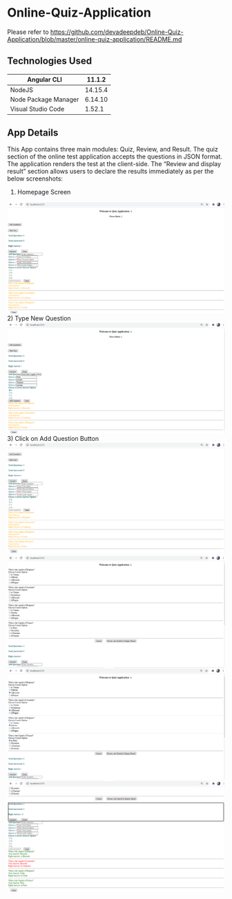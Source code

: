 # Online-Quiz-Application
Please refer to https://github.com/devadeepdeb/Online-Quiz-Application/blob/master/online-quiz-application/README.md

## Technologies Used

| Angular CLI | 11.1.2 |
| ------ | ------- |
| NodeJS | 14.15.4 |
| Node Package Manager  | 6.14.10 |
| Visual Studio Code | 1.52.1 |

## App Details
This App contains three main modules: Quiz, Review, and Result. The quiz section of the online test application accepts the questions in JSON format. The application renders the test at the client-side.
The “Review and display result” section allows users to declare the results immediately as per the below screenshots:
1) Homepage Screen
<img src="Images/Image-1.PNG">
2) Type New Question
<img src="Images/Image-2.PNG">
3) Click on Add Question Button
<img src="Images/Image-3.PNG">

<img src="Images/Image-4.PNG">

<img src="Images/Image-5.PNG">

<img src="Images/Image-6.PNG">
